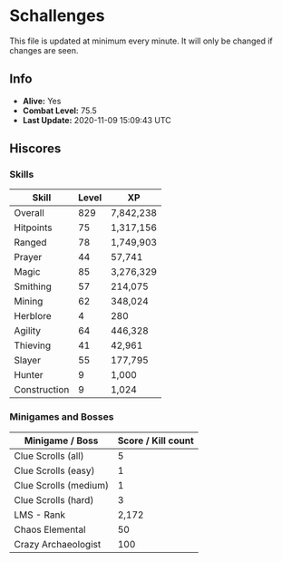 # Schallenges

This file is updated at minimum every minute. It will only be changed if changes are seen.

## Info

 - **Alive:** Yes
 - **Combat Level:** 75.5
 - **Last Update:** 2020-11-09 15:09:43 UTC

## Hiscores

### Skills

| Skill | Level | XP |
|--|--|--|
| Overall | 829 | 7,842,238 |
| Hitpoints | 75 | 1,317,156 |
| Ranged | 78 | 1,749,903 |
| Prayer | 44 | 57,741 |
| Magic | 85 | 3,276,329 |
| Smithing | 57 | 214,075 |
| Mining | 62 | 348,024 |
| Herblore | 4 | 280 |
| Agility | 64 | 446,328 |
| Thieving | 41 | 42,961 |
| Slayer | 55 | 177,795 |
| Hunter | 9 | 1,000 |
| Construction | 9 | 1,024 |

### Minigames and Bosses

| Minigame / Boss | Score / Kill count |
|--|--|
| Clue Scrolls (all) | 5 |
| Clue Scrolls (easy) | 1 |
| Clue Scrolls (medium) | 1 |
| Clue Scrolls (hard) | 3 |
| LMS - Rank | 2,172 |
| Chaos Elemental | 50 |
| Crazy Archaeologist | 100 |
